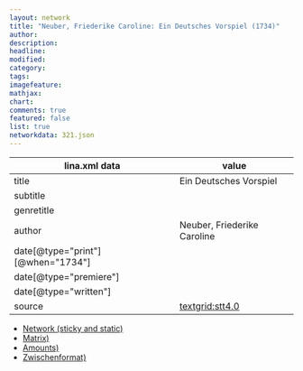 ```yaml
---
layout: network
title: "Neuber, Friederike Caroline: Ein Deutsches Vorspiel (1734)"
author:
description:
headline:
modified:
category:
tags:
imagefeature: 
mathjax: 
chart: 
comments: true
featured: false
list: true
networkdata: 321.json
---
```

lina.xml data  | value
------------- | -------------
title|Ein Deutsches Vorspiel
subtitle|
genretitle|
author|Neuber, Friederike Caroline
date[@type="print"][@when="1734"]|
date[@type="premiere"]|
date[@type="written"]|
source|[textgrid:stt4.0](https://textgridlab.org/1.0/tgcrud-public/rest/textgrid:stt4.0/data)



* [Network (sticky and static)](/linas/network321)
* [Matrix)](/linas/matrix321)
* [Amounts)](/linas/amount321)
* [Zwischenformat)](/linas/lina321 )
